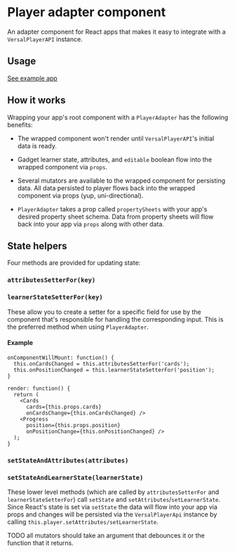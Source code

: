 # Player adapter component

An adapter component for React apps that makes it easy to integrate with a `VersalPlayerAPI` instance.

## Usage

[See example app](https://github.com/Versal/react-gadget-example/blob/master/components/app/index.jsx)

## How it works

Wrapping your app's root component with a `PlayerAdapter` has the following benefits:

* The wrapped component won't render until `VersalPlayerAPI`'s initial data is ready.

* Gadget learner state, attributes, and `editable` boolean flow into the wrapped component via `props`.

* Several mutators are available to the wrapped component for persisting data. All data persisted to player flows back into the wrapped component via props (yup, uni-directional).

* `PlayerAdapter` takes a prop called `propertySheets` with your app's desired property sheet schema. Data from property sheets will flow back into your app via `props` along with other data.

## State helpers

Four methods are provided for updating state:

### `attributesSetterFor(key)`
### `learnerStateSetterFor(key)`

These allow you to create a setter for a specific field for use by the component that's responsible for handling the corresponding input. This is the preferred method when using `PlayerAdapter`.

#### Example

```
onComponentWillMount: function() {
  this.onCardsChanged = this.attributesSetterFor('cards');
  this.onPositionChanged = this.learnerStateSetterFor('position');
}

render: function() {
  return (
    <Cards
      cards={this.props.cards}
      onCardsChange={this.onCardsChanged} />
    <Progress
      position={this.props.position}
      onPositionChange={this.onPositionChanged} />
  );
}
```

### `setStateAndAttributes(attributes)`
### `setStateAndLearnerState(learnerState)`

These lower level methods (which are called by `attributesSetterFor` and `learnerStateSetterFor`) call `setState` and `setAttributes`/`setLearnerState`. Since React's state is set via `setState` the data will flow into your app via props and changes will be persisted via the `VersalPlayerApi` instance by calling `this.player.setAttributes/setLearnerState`.

TODO all mutators should take an argument that debounces it or the function that it returns.
